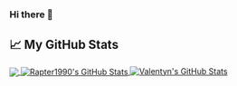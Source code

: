 ### Hi there 👋

<!--
**akmalaksar1** is a ✨ _special_ ✨ repository because its `README.md` (this file) appears on your GitHub profile.

Here are some ideas to get you started:

- 🔭 I’m currently working on ...
- 🌱 I’m currently learning ...
- 👯 I’m looking to collaborate on ...
- 🤔 I’m looking for help with ...
- 💬 Ask me about ...
- 📫 How to reach me: ...
- 😄 Pronouns: ...
- ⚡ Fun fact: ...
-->

## &#x1f4c8; My GitHub Stats

<a href="https://github.com/akmalaksar1">
  <img align="center" src="https://github-readme-stats.vercel.app/api/top-langs/?username=javadev&title_color=ffffff&text_color=c9cacc&icon_color=2bbc8a&bg_color=1d1f21" />
</a>

<a href="https://github.com/akmalaksar1">
  <img align="center" src="https://github-readme-stats.vercel.app/api?username=akmalaksar1&show_icons=true&line_height=27&count_private=true&title_color=ffffff&text_color=c9cacc&icon_color=2bbc8a&bg_color=1d1f21" alt="Rapter1990's GitHub Stats" />
</a>

<a href="https://github.com/akmalaksar1">
  <img src="https://streak-stats.demolab.com?user=akmalaksar1&theme=dark" alt="Valentyn's GitHub Stats" />
</a>
